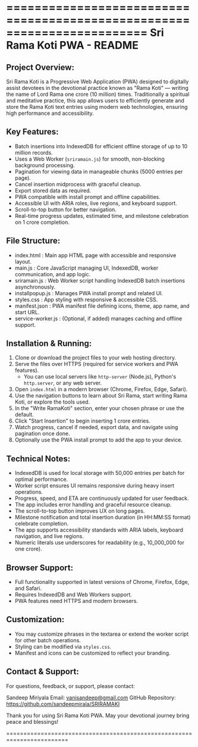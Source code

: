 
========================================================================
Sri Rama Koti PWA - README
========================================================================

Project Overview:
-----------------
Sri Rama Koti is a Progressive Web Application (PWA) designed to digitally assist devotees in the devotional practice known as "Rama Koti" — writing the name of Lord Rama one crore (10 million) times. Traditionally a spiritual and meditative practice, this app allows users to efficiently generate and store the Rama Koti text entries using modern web technologies, ensuring high performance and accessibility.

Key Features:
-------------
- Batch insertions into IndexedDB for efficient offline storage of up to 10 million records.
- Uses a Web Worker (`sriramain.js`) for smooth, non-blocking background processing.
- Pagination for viewing data in manageable chunks (5000 entries per page).
- Cancel insertion midprocess with graceful cleanup.
- Export stored data as required.
- PWA compatible with install prompt and offline capabilities.
- Accessible UI with ARIA roles, live regions, and keyboard support.
- Scroll-to-top button for better navigation.
- Real-time progress updates, estimated time, and milestone celebration on 1 crore completion.

File Structure:
---------------
- index.html          : Main app HTML page with accessible and responsive layout.
- main.js             : Core JavaScript managing UI, IndexedDB, worker communication, and app logic.
- sriramain.js        : Web Worker script handling IndexedDB batch insertions asynchronously.
- installpopup.js     : Manages PWA install prompt and related UI.
- styles.css          : App styling with responsive & accessible CSS.
- manifest.json       : PWA manifest file defining icons, theme, app name, and start URL.
- service-worker.js   : (Optional, if added) manages caching and offline support.

Installation & Running:
----------------------
1. Clone or download the project files to your web hosting directory.
2. Serve the files over HTTPS (required for service workers and PWA features).
   - You can use local servers like `http-server` (Node.js), Python's `http.server`, or any web server.
3. Open `index.html` in a modern browser (Chrome, Firefox, Edge, Safari).
4. Use the navigation buttons to learn about Sri Rama, start writing Rama Koti, or explore the tools used.
5. In the "Write RamaKoti" section, enter your chosen phrase or use the default.
6. Click "Start Insertion" to begin inserting 1 crore entries.
7. Watch progress, cancel if needed, export data, and navigate using pagination once done.
8. Optionally use the PWA install prompt to add the app to your device.

Technical Notes:
----------------
- IndexedDB is used for local storage with 50,000 entries per batch for optimal performance.
- Worker script ensures UI remains responsive during heavy insert operations.
- Progress, speed, and ETA are continuously updated for user feedback.
- The app includes error handling and graceful resource cleanup.
- The scroll-to-top button improves UX on long pages.
- Milestone notification and total insertion duration (in HH:MM:SS format) celebrate completion.
- The app supports accessibility standards with ARIA labels, keyboard navigation, and live regions.
- Numeric literals use underscores for readability (e.g., 10_000_000 for one crore).

Browser Support:
----------------
- Full functionality supported in latest versions of Chrome, Firefox, Edge, and Safari.
- Requires IndexedDB and Web Workers support.
- PWA features need HTTPS and modern browsers.

Customization:
--------------
- You may customize phrases in the textarea or extend the worker script for other batch operations.
- Styling can be modified via `styles.css`.
- Manifest and icons can be customized to reflect your branding.

Contact & Support:
------------------
For questions, feedback, or support, please contact:

  Sandeep Miriyala
  Email: vanisandeep@gmail.com
  GitHub Repository: https://github.com/sandeepmirala/SRIRAMAKI

Thank you for using Sri Rama Koti PWA. May your devotional journey bring peace and blessings!

========================================================================

